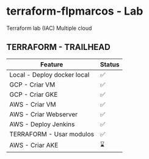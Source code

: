 # terraform-flpmarcos - Lab
Terraform lab (IAC) Multiple cloud


## TERRAFORM -  TRAILHEAD

| Feature  | Status |
| ------------- | ------------- |
| Local  - Deploy docker local | ✅  |
| GCP - Criar VM   | ✅  |
| GCP - Criar GKE | ✅  |
| AWS - Criar VM | ✅ |
| AWS - Criar Webserver |  ✅  |
| AWS - Deploy Jenkins |  ✅  |
| TERRAFORM - Usar modulos |  ✅  |
| AWS - Criar AKE  | ⌛  |

